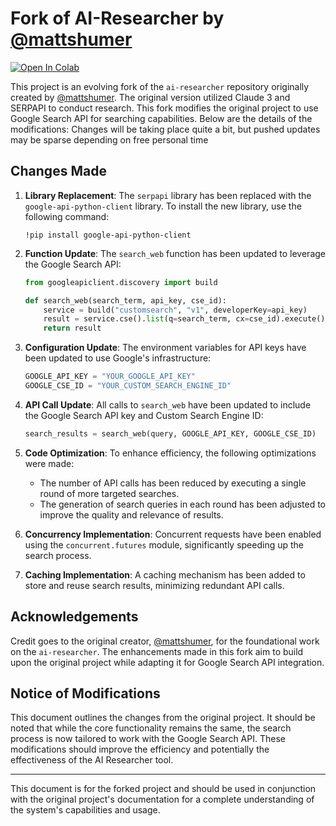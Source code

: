 # Fork of AI-Researcher by [@mattshumer](https://github.com/mshumer)
[![Open In Colab](https://colab.research.google.com/assets/colab-badge.svg)](https://colab.research.google.com/drive/1G6GA2Od-x_cf-xt0B5jOz0Me-bBAsXVz?usp=sharing)

This project is an evolving fork of the `ai-researcher` repository originally created by [@mattshumer](https://github.com/mshumer). The original version utilized Claude 3 and SERPAPI to conduct research. This fork modifies the original project to use Google Search API for searching capabilities. Below are the details of the modifications:
Changes will be taking place quite a bit, but pushed updates may be sparse depending on free personal time

## Changes Made

1. **Library Replacement**:
   The `serpapi` library has been replaced with the `google-api-python-client` library. To install the new library, use the following command:

   ```shell
   !pip install google-api-python-client
   ```

2. **Function Update**:
   The `search_web` function has been updated to leverage the Google Search API:

   ```python
   from googleapiclient.discovery import build

   def search_web(search_term, api_key, cse_id):
       service = build("customsearch", "v1", developerKey=api_key)
       result = service.cse().list(q=search_term, cx=cse_id).execute()
       return result
   ```

3. **Configuration Update**:
   The environment variables for API keys have been updated to use Google's infrastructure:

   ```python
   GOOGLE_API_KEY = "YOUR_GOOGLE_API_KEY"
   GOOGLE_CSE_ID = "YOUR_CUSTOM_SEARCH_ENGINE_ID"
   ```

4. **API Call Update**:
   All calls to `search_web` have been updated to include the Google Search API key and Custom Search Engine ID:

   ```python
   search_results = search_web(query, GOOGLE_API_KEY, GOOGLE_CSE_ID)
   ```

5. **Code Optimization**:
   To enhance efficiency, the following optimizations were made:
   - The number of API calls has been reduced by executing a single round of more targeted searches.
   - The generation of search queries in each round has been adjusted to improve the quality and relevance of results.

6. **Concurrency Implementation**:
   Concurrent requests have been enabled using the `concurrent.futures` module, significantly speeding up the search process.

7. **Caching Implementation**:
   A caching mechanism has been added to store and reuse search results, minimizing redundant API calls.

## Acknowledgements

Credit goes to the original creator, [@mattshumer](https://github.com/mshumer), for the foundational work on the `ai-researcher`. The enhancements made in this fork aim to build upon the original project while adapting it for Google Search API integration.

## Notice of Modifications

This document outlines the changes from the original project. It should be noted that while the core functionality remains the same, the search process is now tailored to work with the Google Search API. These modifications should improve the efficiency and potentially the effectiveness of the AI Researcher tool.

---
This document is for the forked project and should be used in conjunction with the original project's documentation for a complete understanding of the system's capabilities and usage.
